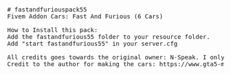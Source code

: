 <pre>
# fastandfuriouspack55
Fivem Addon Cars: Fast And Furious (6 Cars)

How to Install this pack:
Add the fastandfurious55 folder to your resource folder.
Add "start fastandfurious55" in your server.cfg

All credits goes towards the original owner: N-Speak. I only converted to FiveM.
Credit to the author for making the cars: https://www.gta5-mods.com/vehicles/the-fast-and-the-furious-cars-pack-2-hq-add-on-animated
</pre>
